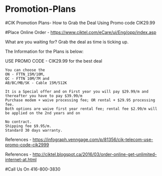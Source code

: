 # Promotion-Plans

#CIK Promotion Plans- How to Grab the Deal Using Promo code CIK29.99

#Place Online Order - https://www.ciktel.com/eCare/ui/Eng/opp/index.asp

What are you waiting for? Grab the deal as time is ticking up.

The Information for the Plans is below:

USE PROMO CODE - CIK29.99 for the best deal

    You can choose the 
    ON - FTTN_15M/10M, 
    QC - FTTN 10M/7M and 
    AB/BC/MB/SK - Cable 15M/512K 
    
    It is a Special offer and on First year you will pay $29.99/m and thereafter you have to pay $39.99/m
    Purchase modem + waive processing fee; OR rental + $29.95 processing fee.
    Both options are waive first year rental fee; rental fee $2.99/m will be applied on the 2nd years and on

    No contract.
    Shipping fee $9.95/m.
    Standard 30 days warranty.

References - https://infograph.venngage.com/p/81356/cik-telecom-use-promo-code-cik2999

References - http://ciktel.blogspot.ca/2016/03/order-online-get-unlimited-internet-at.html

#Call Us On 416-800-3830
